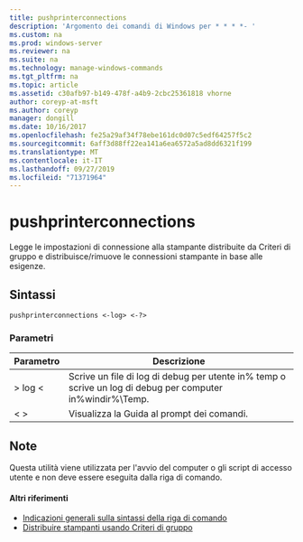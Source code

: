 ```yaml
---
title: pushprinterconnections
description: 'Argomento dei comandi di Windows per * * * *- '
ms.custom: na
ms.prod: windows-server
ms.reviewer: na
ms.suite: na
ms.technology: manage-windows-commands
ms.tgt_pltfrm: na
ms.topic: article
ms.assetid: c30afb97-b149-478f-a4b9-2cbc25361818 vhorne
author: coreyp-at-msft
ms.author: coreyp
manager: dongill
ms.date: 10/16/2017
ms.openlocfilehash: fe25a29af34f78ebe161dc0d07c5edf64257f5c2
ms.sourcegitcommit: 6aff3d88ff22ea141a6ea6572a5ad8dd6321f199
ms.translationtype: MT
ms.contentlocale: it-IT
ms.lasthandoff: 09/27/2019
ms.locfileid: "71371964"
---
```

# <a name="pushprinterconnections"></a>pushprinterconnections



Legge le impostazioni di connessione alla stampante distribuite da Criteri di gruppo e distribuisce/rimuove le connessioni stampante in base alle esigenze.

## <a name="syntax"></a>Sintassi

```
pushprinterconnections <-log> <-?>
```

### <a name="parameters"></a>Parametri

|Parametro|Descrizione|
|---------|-----------|
|> log <|Scrive un file di log di debug per utente in% temp o scrive un log di debug per computer in%windir%\Temp.|
|< >|Visualizza la Guida al prompt dei comandi.|

## <a name="remarks"></a>Note

Questa utilità viene utilizzata per l'avvio del computer o gli script di accesso utente e non deve essere eseguita dalla riga di comando.

#### <a name="additional-references"></a>Altri riferimenti

-   [Indicazioni generali sulla sintassi della riga di comando](command-line-syntax-key.md)
-   [Distribuire stampanti usando Criteri di gruppo](https://go.microsoft.com/fwlink/?LinkId=230627)